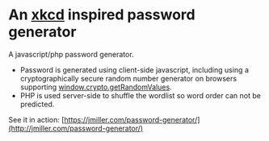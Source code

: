 An [xkcd][] inspired password generator
=======================

A javascript/php password generator.
* Password is generated using client-side javascript, including using a cryptographically secure random number generator on browsers supporting [window.crypto.getRandomValues](https://developer.mozilla.org/en-US/docs/Web/API/window.crypto.getRandomValues).
* PHP is used server-side to shuffle the wordlist so word order can not be predicted.

See it in action: [https://jmiller.com/password-generator/](http://jmiller.com/password-generator/)

[xkcd]: https://xkcd.com/936/
